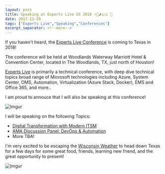 ```yaml
---
layout: post
title: Speaking at Experts Live US 2018 ⭐🌮🌶️🇺🇸 🐂
date: 2017-11-29
tags: ["Experts Live","Speaking","Conferences"]
excerpt_separator: <!--more-->
---
```


If you haven't heard, the [Experts Live Conference](http://www.expertslive.us/) is coming to Texas in 2018!

The conference will be held at Woodlands Waterway Marriott Hotel & Convention Center, located in The Woodlands, TX, just north of Houston!

[Experts Live](http://www.expertslive.us/) is primarily a technical conference, with deep dive technical topics broad range of Microsoft technologies including Azure, System Center, OMS, Automation, Virtualization (Azure Stack, Docker), EMS and Office 365, and more..

I am proud to annouce that I will also be speaking at this conference!

![Imgur](https://i.imgur.com/DGSPb37.jpg)


I will be speaking on the following Topics:
* <a href="https://elus18.sched.com/event/D12R/digital-transformation-with-modern-itsm?iframe=no&w=100%&sidebar=yes&bg=no" target="_blank">Digital Transformation with Modern ITSM</a>
* <a href="https://elus18.sched.com/event/D12b/ama-discussion-panel-devops-automation?iframe=no&w=100%&sidebar=yes&bg=no" target="_blank">AMA Discussion Panel: DevOps & Automation</a>
* More TBA!


I'm very excited to be escaping the [Wisconsin Weather](https://www.youtube.com/watch?v=PTh6PgzgQqI) to head down Texas for a few days for some great food, friends, learning new friend, and the great opportunity to present! 


![Imgur](https://i.imgur.com/nYY5KMk.jpg)


 


